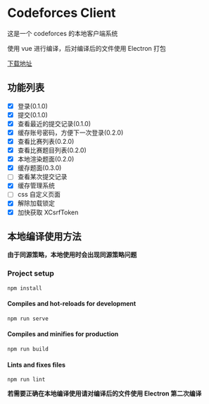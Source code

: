 # Codeforces Client

这是一个 codeforces 的本地客户端系统

使用 vue 进行编译，后对编译后的文件使用 Electron 打包

[下载地址](https://github.com/Hukeqing/codeforces-client/releases/tag/0.2.0)

## 功能列表
 - [x] 登录(0.1.0)
 - [x] 提交(0.1.0)
 - [x] 查看最近的提交记录(0.1.0)
 - [x] 缓存账号密码，方便下一次登录(0.2.0)
 - [x] 查看比赛列表(0.2.0)
 - [x] 查看比赛题目列表(0.2.0)
 - [x] 本地渲染题面(0.2.0)
 - [x] 缓存题面(0.3.0)
 - [ ] 查看某次提交记录
 - [x] 缓存管理系统
 - [ ] css 自定义页面
 - [x] 解除加载锁定
 - [x] 加快获取 XCsrfToken

## 本地编译使用方法
**由于同源策略，本地使用时会出现同源策略问题**
### Project setup
```
npm install
```

#### Compiles and hot-reloads for development
```
npm run serve
```

#### Compiles and minifies for production
```
npm run build
```

#### Lints and fixes files
```
npm run lint
```

**若需要正确在本地编译使用请对编译后的文件使用 Electron 第二次编译**

